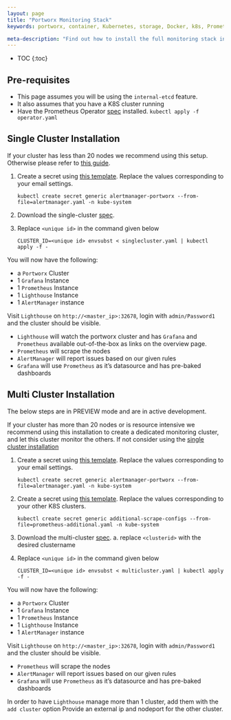 ```yaml
---
layout: page
title: "Portworx Monitoring Stack"
keywords: portworx, container, Kubernetes, storage, Docker, k8s, Prometheus, Grafana, Lighthouse, Alertmanager, manager, central, multi-cluster

meta-description: "Find out how to install the full monitoring stack including, Prometheus, Grafana, AlertManager and Lighthouse."
---
```


- TOC
  {:toc}

## Pre-requisites

- This page assumes you will be using the `internal-etcd` feature.
- It also assumes that you have a K8S cluster running
- Have the Prometheus Operator [spec](/k8s-samples/pxm/operator.yaml) installed.
  `kubectl apply -f operator.yaml`

## Single Cluster Installation

If your cluster has less than 20 nodes we recommend using this setup. Otherwise please refer to [this guide](/maintain/monitoring/px-central.html#multi-cluster-installation).

1. Create a secret using [this template](/k8s-samples/pxm/alertmanager.yaml).
   Replace the values corresponding to your email settings.

   `kubectl create secret generic alertmanager-portworx --from-file=alertmanager.yaml -n kube-system`

2. Download the single-cluster [spec](/k8s-samples/pxm/singlecluster.yaml).

3. Replace `<unique id>` in the command given below
   
   `CLUSTER_ID=<unique id> envsubst < singlecluster.yaml | kubectl apply -f -`

You will now have the following:

- a `Portworx` Cluster
- 1 `Grafana` Instance
- 1 `Prometheus` Instance
- 1 `Lighthouse` Instance
- 1 `AlertManager` instance

Visit `Lighthouse` on `http://<master_ip>:32678`, login with `admin/Password1` and the cluster should be visible.

- `Lighthouse` will watch the portworx cluster and has `Grafana` and `Prometheus` available out-of-the-box as links on the overview page.
- `Prometheus` will scrape the nodes
- `AlertManager` will report issues based on our given rules
- `Grafana` will use `Prometheus` as it’s datasource and has pre-baked dashboards

## Multi Cluster Installation

The below steps are in PREVIEW mode and are in active development.

If your cluster has more than 20 nodes or is resource intensive we recommend using this installation to create a dedicated monitoring cluster, and let this cluster monitor the others.
If not consider using the [single cluster installation](/maintain/monitoring/px-central.html#single-cluster-installation)

1. Create a secret using [this template](/k8s-samples/pxm/alertmanager.yaml). Replace the values corresponding to your email settings.

   `kubectl create secret generic alertmanager-portworx --from-file=alertmanager.yaml -n kube-system`

2. Create a secret using [this template](/k8s-samples/pxm/prometheus-additional.yaml). Replace the values corresponding to your other K8S clusters.

   `kubectl create secret generic additional-scrape-configs --from-file=prometheus-additional.yaml -n kube-system`

3. Download the multi-cluster [spec](/k8s-samples/pxm/multicluster.yaml).
   a. replace `<clusterid>` with the desired clustername

4. Replace `<unique id>` in the command given below
   
   `CLUSTER_ID=<unique id> envsubst < multicluster.yaml | kubectl apply -f -`

You will now have the following:

- a `Portworx` Cluster
- 1 `Grafana` Instance
- 1 `Prometheus` Instance
- 1 `Lighthouse` Instance
- 1 `AlertManager` instance

Visit `Lighthouse` on `http://<master_ip>:32678`, login with `admin/Password1` and the cluster should be visible.

- `Prometheus` will scrape the nodes
- `AlertManager` will report issues based on our given rules
- `Grafana` will use `Prometheus` as it’s datasource and has pre-baked dashboards

In order to have `Lighthouse` manage more than 1 cluster, add them with the `add cluster` option
Provide an external ip and nodeport for the other cluster.
